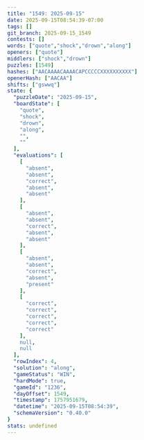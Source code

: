 ```yaml
---
title: "1549: 2025-09-15"
date: 2025-09-15T08:54:39-07:00
tags: []
git_branch: 2025-09-15_1549
contests: []
words: ["quote","shock","drown","along"]
openers: ["quote"]
middlers: ["shock","drown"]
puzzles: [1549]
hashes: ["AACAAAACAAAACAPCCCCCXXXXXXXXXX"]
openerHash: ["AACAA"]
shifts: ["gswwq"]
state: {
  "puzzleDate": "2025-09-15",
  "boardState": [
    "quote",
    "shock",
    "drown",
    "along",
    "",
    ""
  ],
  "evaluations": [
    [
      "absent",
      "absent",
      "correct",
      "absent",
      "absent"
    ],
    [
      "absent",
      "absent",
      "correct",
      "absent",
      "absent"
    ],
    [
      "absent",
      "absent",
      "correct",
      "absent",
      "present"
    ],
    [
      "correct",
      "correct",
      "correct",
      "correct",
      "correct"
    ],
    null,
    null
  ],
  "rowIndex": 4,
  "solution": "along",
  "gameStatus": "WIN",
  "hardMode": true,
  "gameId": "1236",
  "dayOffset": 1549,
  "timestamp": 1757951679,
  "datetime": "2025-09-15T08:54:39",
  "schemaVersion": "0.40.0"
}
stats: undefined
---
```

<!-- more -->
